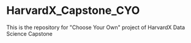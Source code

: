 # HarvardX_Capstone_CYO
This is the repository for "Choose Your Own" project of HarvardX Data Science Capstone 
